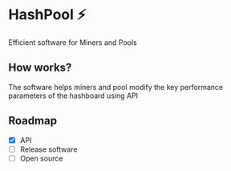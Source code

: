 # HashPool ⚡

Efficient software for Miners and Pools

## How works?

The software helps miners and pool modify the key performance parameters of the hashboard using API

## Roadmap

- [x] API
- [ ] Release software
- [ ] Open source
